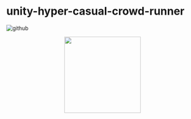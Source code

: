 # unity-hyper-casual-crowd-runner
![github](https://github.com/stiglioglu/unity-hyper-casual-crowd-runner/assets/54224494/6b7adfff-c10b-4638-942a-b7c4c7b1f92a.gif)

<div align="center">
  <img src="https://github.com/stiglioglu/unity-hyper-casual-crowd-runner/blob/main/game.gif" width="200" />
</div>

